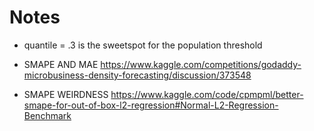 # Notes

- quantile = .3 is the sweetspot for the population threshold


- SMAPE AND MAE
https://www.kaggle.com/competitions/godaddy-microbusiness-density-forecasting/discussion/373548

- SMAPE WEIRDNESS
https://www.kaggle.com/code/cpmpml/better-smape-for-out-of-box-l2-regression#Normal-L2-Regression-Benchmark


